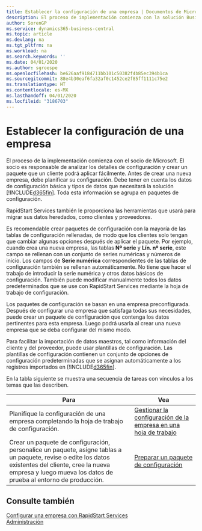 ```yaml
---
title: Establecer la configuración de una empresa | Documentos de Microsoft
description: El proceso de implementación comienza con la solución Business Central requerida. Toda esta información se agrupa en paquetes de configuración.
author: SorenGP
ms.service: dynamics365-business-central
ms.topic: article
ms.devlang: na
ms.tgt_pltfrm: na
ms.workload: na
ms.search.keywords: ''
ms.date: 04/01/2020
ms.author: sgroespe
ms.openlocfilehash: be626aaf9184711bb101c50382f4b85ec394b1ca
ms.sourcegitcommit: 88e4b30eaf6fa32af0c1452ce2f85ff1111c75e2
ms.translationtype: HT
ms.contentlocale: es-MX
ms.lasthandoff: 04/01/2020
ms.locfileid: "3186703"
---
```

# <a name="set-up-company-configuration"></a>Establecer la configuración de una empresa
El proceso de la implementación comienza con el socio de Microsoft. El socio es responsable de analizar los detalles de configuración y crear un paquete que un cliente podrá aplicar fácilmente. Antes de crear una nueva empresa, debe planificar su configuración. Debe tener en cuenta los datos de configuración básica y tipos de datos que necesitará la solución [!INCLUDE[d365fin](includes/d365fin_md.md)]. Toda esta información se agrupa en paquetes de configuración.

RapidStart Services también le proporciona las herramientas que usará para migrar sus datos heredados, como clientes y proveedores.  

Es recomendable crear paquetes de configuración con la mayoría de las tablas de configuración rellenadas, de modo que los clientes solo tengan que cambiar algunas opciones después de aplicar el paquete. Por ejemplo, cuando crea una nueva empresa, las tablas **Nº serie** y **Lín. nº serie**, este campo se rellenan con un conjunto de series numéricas y números de inicio. Los campos de **Serie numérica** correspondientes de las tablas de configuración también se rellenan automáticamente. No tiene que hacer el trabajo de introducir la serie numérica y otros datos básicos de configuración. También puede modificar manualmente todos los datos predeterminados que se use con RapidStart Services mediante la hoja de trabajo de configuración.  

Los paquetes de configuración se basan en una empresa preconfigurada. Después de configurar una empresa que satisfaga todas sus necesidades, puede crear un paquete de configuración que contenga los datos pertinentes para esta empresa. Luego podrá usarla al crear una nueva empresa que se deba configurar del mismo modo.  

Para facilitar la importación de datos maestros, tal como información del cliente y del proveedor, puede usar plantillas de configuración. Las plantillas de configuración contienen un conjunto de opciones de configuración predeterminadas que se asignan automáticamente a los registros importados en [!INCLUDE[d365fin](includes/d365fin_md.md)].

En la tabla siguiente se muestra una secuencia de tareas con vínculos a los temas que las describen.

|**Para**|**Vea**|  
|------------|-------------|  
|Planifique la configuración de una empresa completando la hoja de trabajo de configuración.|[Gestionar la configuración de la empresa en una hoja de trabajo](admin-how-to-manage-company-configuration-in-a-worksheet.md)|  
|Crear un paquete de configuración, personalice un paquete, asigne tablas a un paquete, revise o edite los datos existentes del cliente, cree la nueva empresa y luego mueva los datos de prueba al entorno de producción.|[Preparar un paquete de configuración](admin-how-to-prepare-a-configuration-package.md)| 

## <a name="see-also"></a>Consulte también  
[Configurar una empresa con RapidStart Services](admin-set-up-a-company-with-rapidstart.md)  
[Administración](admin-setup-and-administration.md)
